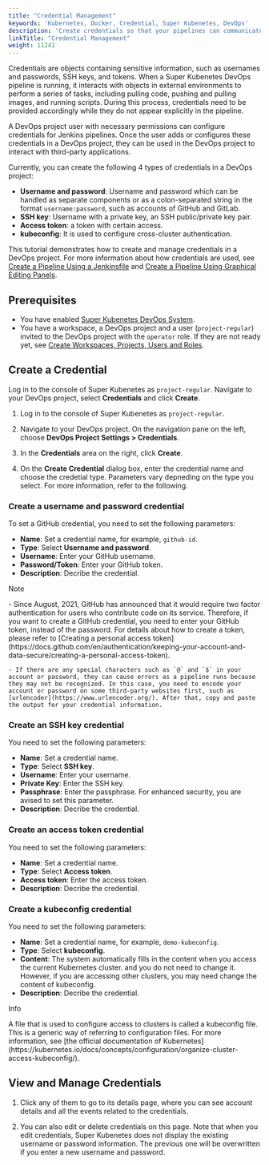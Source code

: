 ```yaml
---
title: "Credential Management"
keywords: 'Kubernetes, Docker, Credential, Super Kubenetes, DevOps'
description: 'Create credentials so that your pipelines can communicate with third-party applications or websites.'
linkTitle: "Credential Management"
weight: 11241
---
```


Credentials are objects containing sensitive information, such as usernames and passwords, SSH keys, and tokens. When a Super Kubenetes DevOps pipeline is running, it interacts with objects in external environments to perform a series of tasks, including pulling code, pushing and pulling images, and running scripts. During this process, credentials need to be provided accordingly while they do not appear explicitly in the pipeline.

A DevOps project user with necessary permissions can configure credentials for Jenkins pipelines. Once the user adds or configures these credentials in a DevOps project, they can be used in the DevOps project to interact with third-party applications.

Currently, you can create the following 4 types of credentials in a DevOps project:

- **Username and password**: Username and password which can be handled as separate components or as a colon-separated string in the format `username:password`, such as accounts of GitHub and GitLab.
- **SSH key**: Username with a private key, an SSH public/private key pair.
- **Access token**: a token with certain access.
- **kubeconfig**: It is used to configure cross-cluster authentication.

This tutorial demonstrates how to create and manage credentials in a DevOps project. For more information about how credentials are used, see [Create a Pipeline Using a Jenkinsfile](../../../../devops-user-guide/how-to-use/pipelines/create-a-pipeline-using-jenkinsfile/) and [Create a Pipeline Using Graphical Editing Panels](../../../../devops-user-guide/how-to-use/pipelines/create-a-pipeline-using-graphical-editing-panel/).

## Prerequisites

- You have enabled [Super Kubenetes DevOps System](../../../../pluggable-components/devops/).
- You have a workspace, a DevOps project and a user (`project-regular`) invited to the DevOps project with the `operator` role. If they are not ready yet, see [Create Workspaces, Projects, Users and Roles](../../../../quick-start/create-workspace-and-project/).

## Create a Credential

Log in to the console of Super Kubenetes as `project-regular`. Navigate to your DevOps project, select **Credentials** and click **Create**.
1. Log in to the console of Super Kubenetes as `project-regular`.

2. Navigate to your DevOps project. On the navigation pane on the left, choose **DevOps Project Settings > Credentials**.

3. In the **Credentials** area on the right, click **Create**.

4. On the **Create Credential** dialog box, enter the credential name and choose the credetial type. Parameters vary depneding on the type you select. For more information, refer to the following.
### Create a username and password credential

To set a GitHub credential, you need to set the following parameters:

   - **Name**: Set a credential name, for example, `github-id`.
   - **Type**: Select **Username and password**.
   - **Username**: Enter your GitHub username.
   - **Password/Token**: Enter your GitHub token.
   - **Description**: Decribe the credential.

<div className="notices note">
  <p>Note</p>
  <div>
    - Since August, 2021, GitHub has announced that it would require two factor authentication for users who contribute code on its service. Therefore, if you want to create a GitHub credential, you need to enter your GitHub token, instead of the password. For details about how to create a token, please refer to [Creating a personal access token](https://docs.github.com/en/authentication/keeping-your-account-and-data-secure/creating-a-personal-access-token).

    - If there are any special characters such as `@` and `$` in your account or password, they can cause errors as a pipeline runs because they may not be recognized. In this case, you need to encode your account or password on some third-party websites first, such as [urlencoder](https://www.urlencoder.org/). After that, copy and paste the output for your credential information.
  </div>
</div>

### Create an SSH key credential

You need to set the following parameters:

- **Name**: Set a credential name.
- **Type**: Select **SSH key**.
- **Username**: Enter your username.
- **Private Key**: Enter the SSH key.
- **Passphrase**: Enter the passphrase. For enhanced security, you are avised to set this parameter.
- **Description**: Decribe the credential.

### Create an access token credential

You need to set the following parameters:

- **Name**: Set a credential name.
- **Type**: Select **Access token**.
- **Access token**: Enter the access token.
- **Description**: Decribe the credential.

### Create a kubeconfig credential

You need to set the following parameters:

- **Name**: Set a credential name, for example, `demo-kubeconfig`.
- **Type**: Select **kubeconfig**.
- **Content**: The system automatically fills in the content when you access the current Kubernetes cluster. and you do not need to change it. However, if you are accessing other clusters, you may need change the content of kubeconfig.
- **Description**: Decribe the credential.

<div className="notices info">
  <p>Info</p>
  <div>
    A file that is used to configure access to clusters is called a kubeconfig file. This is a generic way of referring to configuration files. For more information, see [the official documentation of Kubernetes](https://kubernetes.io/docs/concepts/configuration/organize-cluster-access-kubeconfig/).
  </div>
</div>

## View and Manage Credentials

1. Click any of them to go to its details page, where you can see account details and all the events related to the credentials.

2. You can also edit or delete credentials on this page. Note that when you edit credentials, Super Kubenetes does not display the existing username or password information. The previous one will be overwritten if you enter a new username and password.